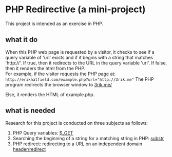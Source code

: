 # PHP Redirective (a mini-project)
This project is intended as an exercise in PHP.


## what it do
When this PHP web page is requested by a visitor, it checks to see if a query variable of 'url' exists and if it begins with a string that matches 'http://'. If true, then it redirects to the URL in the query variable 'url'. If false, then it renders the html from the PHP.  
For example, if the visitor requests the PHP page at:
`http://erikhatfield.com/example.php?url="http://3rik.me"`
The PHP program redirects the browser window to [3rik.me/](http://3rik.me)

Else, it renders the HTML of example.php.



## what is needed
Research for this project is conducted on three subjects as follows:
1. PHP Query variables: [$_GET](http://php.net/manual/en/reserved.variables.get.php)
2. Searching the beginning of a string for a matching string in PHP: [substr](https://stackoverflow.com/questions/2790899/how-to-check-if-a-string-starts-with-a-specified-string)
3. PHP redirect: redirecting to a URL on an independent domain [header/redirect](http://php.net/manual/en/function.header.php)
	
	
	
	